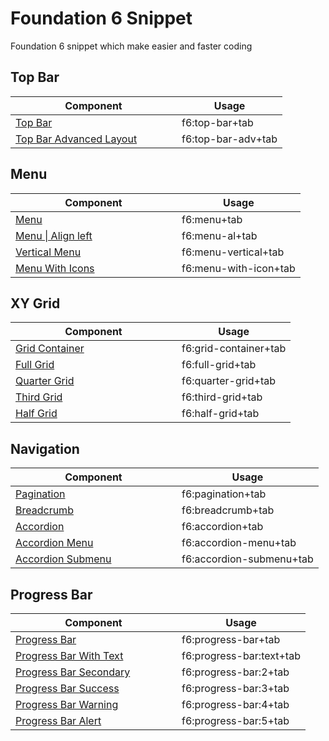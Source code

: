 # Foundation 6 Snippet
Foundation 6 snippet which make easier and faster coding

<h2>Top Bar</h2>
<table> 
  <thead>
    <tr>
      <th width="250">Component</th>
      <th>Usage</th>
    </tr>
  </thead>
  <tbody>
    <tr>
      <td><a href="http://foundation.zurb.com/sites/docs/top-bar.html" target="_blank">Top Bar</a></td>
      <td>f6:top-bar+tab</td>
    </tr>
    <tr>
      <td><a href="http://foundation.zurb.com/sites/docs/top-bar.html#advanced-layout" target="_blank">Top Bar Advanced Layout</a></td>
      <td>f6:top-bar-adv+tab</td>
    </tr>
  </tbody>
</table>
<h2>Menu</h2>
<table> 
  <thead>
    <tr>
      <th width="250">Component</th>
      <th>Usage</th>
    </tr>
  </thead>
  <tbody>
    <tr>
      <td><a href="http://foundation.zurb.com/sites/docs/menu.html" target="_blank">Menu</a></td>
      <td>f6:menu+tab</td>
    </tr>
    <tr>
      <td><a href="http://foundation.zurb.com/sites/docs/menu.html" target="_blank">Menu | Align left</a></td>
      <td>f6:menu-al+tab</td>
    </tr>
    <tr>
      <td><a href="http://foundation.zurb.com/sites/docs/top-bar.html#vertical-menu" target="_blank">Vertical Menu</a></td>
      <td>f6:menu-vertical+tab</td>
    </tr>
    <tr>
      <td><a href="http://foundation.zurb.com/sites/docs/top-bar.html#vertical-menu" target="_blank">Menu With Icons</a></td>
      <td>f6:menu-with-icon+tab</td>
    </tr>
  </tbody>
</table>
<h2>XY Grid</h2>
<table> 
  <thead>
    <tr>
      <th width="250">Component</th>
      <th>Usage</th>
    </tr>
  </thead>
  <tbody>
    <tr>
      <td><a href="http://foundation.zurb.com/sites/docs/xy-grid.html" target="_blank">Grid Container</a></td>
      <td>f6:grid-container+tab</td>
    </tr>
    <tr>
      <td><a href="http://foundation.zurb.com/sites/docs/xy-grid.html"" target="_blank">Full Grid</a></td>
      <td>f6:full-grid+tab</td>
    </tr>
    <tr>
      <td><a href="http://foundation.zurb.com/sites/docs/xy-grid.html"" target="_blank">Quarter Grid</a></td>
      <td>f6:quarter-grid+tab</td>
    </tr>
    <tr>
      <td><a href="http://foundation.zurb.com/sites/docs/xy-grid.html"" target="_blank">Third Grid</a></td>
      <td>f6:third-grid+tab</td>
    </tr>
    <tr>
      <td><a href="http://foundation.zurb.com/sites/docs/xy-grid.html"" target="_blank">Half Grid</a></td>
      <td>f6:half-grid+tab</td>
    </tr>    
  </tbody>
</table>
<h2>Navigation</h2>
<table> 
  <thead>
    <tr>
      <th width="250">Component</th>
      <th>Usage</th>
    </tr>
  </thead>
  <tbody>
    <tr>
      <td><a href="http://foundation.zurb.com/sites/docs/pagination.html" target="_blank">Pagination</a></td>
      <td>f6:pagination+tab</td>
    </tr>
    <tr>
      <td><a href="http://foundation.zurb.com/sites/docs/breadcrumbs.html" target="_blank">Breadcrumb</a></td>
      <td>f6:breadcrumb+tab</td>
    </tr>
    <tr>
      <td><a href="http://foundation.zurb.com/sites/docs/accordion-menu.html" target="_blank">Accordion</a></td>
      <td>f6:accordion+tab</td>
    </tr>
    <tr>
      <td><a href="http://foundation.zurb.com/sites/docs/accordion-menu.html" target="_blank">Accordion Menu</a></td>
      <td>f6:accordion-menu+tab</td>
    </tr>
    <tr>
      <td><a href="http://foundation.zurb.com/sites/docs/accordion-menu.html" target="_blank">Accordion Submenu</a></td>
      <td>f6:accordion-submenu+tab</td>
    </tr>   
  </tbody>
</table>
<h2>Progress Bar</h2>
<table> 
  <thead>
    <tr>
      <th width="250">Component</th>
      <th>Usage</th>
    </tr>
  </thead>
  <tbody>
    <tr>
      <td><a href="https://foundation.zurb.com/sites/docs/progress-bar.html#basics" target="_blank">Progress Bar</a></td>
      <td>f6:progress-bar+tab</td>
    </tr>
    <tr>
      <td><a href="https://foundation.zurb.com/sites/docs/progress-bar.html#with-text" target="_blank">Progress Bar With Text</a></td>
      <td>f6:progress-bar:text+tab</td>
    </tr>
    <tr>
      <td><a href="https://foundation.zurb.com/sites/docs/progress-bar.html#colors" target="_blank">Progress Bar Secondary</a></td>
      <td>f6:progress-bar:2+tab</td>
    </tr>
    <tr>
      <td><a href="https://foundation.zurb.com/sites/docs/progress-bar.html#colors" target="_blank">Progress Bar Success</a></td>
      <td>f6:progress-bar:3+tab</td>
    </tr>
    <tr>
      <td><a href="https://foundation.zurb.com/sites/docs/progress-bar.html#colors" target="_blank">Progress Bar Warning</a></td>
      <td>f6:progress-bar:4+tab</td>
    </tr>
    <tr>
      <td><a href="https://foundation.zurb.com/sites/docs/progress-bar.html#colors" target="_blank">Progress Bar Alert</a></td>
      <td>f6:progress-bar:5+tab</td>
    </tr>
     
  </tbody>
</table>

